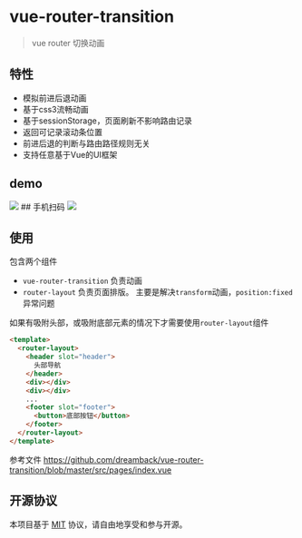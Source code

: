 # vue-router-transition

> vue router 切换动画

## 特性

* 模拟前进后退动画
* 基于css3流畅动画
* 基于sessionStorage，页面刷新不影响路由记录
* 返回可记录滚动条位置
* 前进后退的判断与路由路径规则无关
* 支持任意基于Vue的UI框架

## demo
<img src="https://github.com/dreamback/vue-router-transition/blob/master/src/assets/demo.gif?raw=true">
## 手机扫码
<img src="https://github.com/dreamback/vue-router-transition/blob/master/src/assets/qrcode.png?raw=true">

## 使用
包含两个组件
* `vue-router-transition` 负责动画
* `router-layout` 负责页面排版。 主要是解决`transform`动画，`position:fixed`异常问题  

如果有吸附头部，或吸附底部元素的情况下才需要使用`router-layout`组件
``` html
<template>
  <router-layout>
    <header slot="header">
      头部导航
    </header>
    <div></div>
    <div></div>
    ...
    <footer slot="footer">
      <button>底部按钮</button>
    </footer>
  </router-layout>
</template>
```
参考文件 https://github.com/dreamback/vue-router-transition/blob/master/src/pages/index.vue

## 开源协议

本项目基于 [MIT](https://zh.wikipedia.org/wiki/MIT%E8%A8%B1%E5%8F%AF%E8%AD%89) 协议，请自由地享受和参与开源。